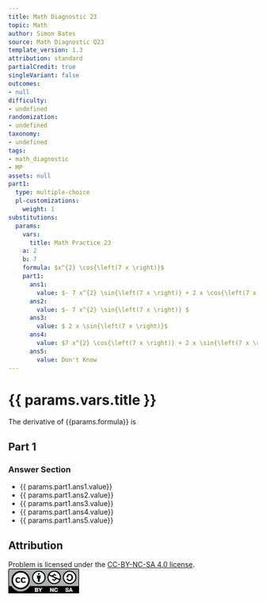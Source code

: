 ```yaml
---
title: Math Diagnostic 23
topic: Math
author: Simon Bates
source: Math Diagnostic Q23
template_version: 1.3
attribution: standard
partialCredit: true
singleVariant: false
outcomes:
- null
difficulty:
- undefined
randomization:
- undefined
taxonomy:
- undefined
tags:
- math_diagnostic
- MP
assets: null
part1:
  type: multiple-choice
  pl-customizations:
    weight: 1
substitutions:
  params:
    vars:
      title: Math Practice 23
    a: 2
    b: 7
    formula: $x^{2} \cos{\left(7 x \right)}$
    part1:
      ans1:
        value: $- 7 x^{2} \sin{\left(7 x \right)} + 2 x \cos{\left(7 x \right)}$
      ans2:
        value: $- 7 x^{2} \sin{\left(7 x \right)} $
      ans3:
        value: $ 2 x \sin{\left(7 x \right)}$
      ans4:
        value: $7 x^{2} \cos{\left(7 x \right)} + 2 x \sin{\left(7 x \right)}$
      ans5:
        value: Don't Know
---
```

# {{ params.vars.title }}
The derivative of {{params.formula}} is

## Part 1

### Answer Section

- {{ params.part1.ans1.value}}
- {{ params.part1.ans2.value}}
- {{ params.part1.ans3.value}}
- {{ params.part1.ans4.value}}
- {{ params.part1.ans5.value}}

## Attribution

Problem is licensed under the [CC-BY-NC-SA 4.0 license](https://creativecommons.org/licenses/by-nc-sa/4.0/).<br> ![The Creative Commons 4.0 license requiring attribution-BY, non-commercial-NC, and share-alike-SA license.](https://raw.githubusercontent.com/firasm/bits/master/by-nc-sa.png)